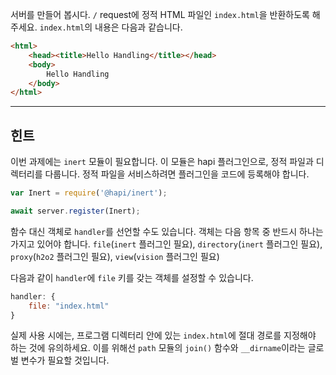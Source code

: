 서버를 만들어 봅시다. `/` request에 정적 HTML 파일인 `index.html`을 반환하도록 해주세요. `index.html`의 내용은 다음과 같습니다.

```html
<html>
    <head><title>Hello Handling</title></head>
    <body>
        Hello Handling
    </body>
</html>
```

-----------------------------------------------------------------
## 힌트

이번 과제에는 `inert` 모듈이 필요합니다. 이 모듈은 hapi 플러그인으로, 정적 파일과 디렉터리를 다룹니다. 정적 파일을 서비스하려면 플러그인을 코드에 등록해야 합니다.

```js
var Inert = require('@hapi/inert');

await server.register(Inert);
```

함수 대신 객체로 `handler`를 선언할 수도 있습니다. 객체는 다음 항목 중 반드시 하나는 가지고 있어야 합니다. `file`(`inert` 플러그인 필요), `directory`(`inert` 플러그인 필요), `proxy`(`h2o2` 플러그인 필요), `view`(`vision` 플러그인 필요)

다음과 같이 `handler`에 `file` 키를 갖는 객체를 설정할 수 있습니다.

```js
handler: {
    file: "index.html"
}
```

실제 사용 시에는, 프로그램 디렉터리 안에 있는 `index.html`에 절대 경로를 지정해야 하는 것에 유의하세요. 이를 위해선 `path` 모듈의 `join()` 함수와 `__dirname`이라는 글로벌 변수가 필요할 것입니다.

